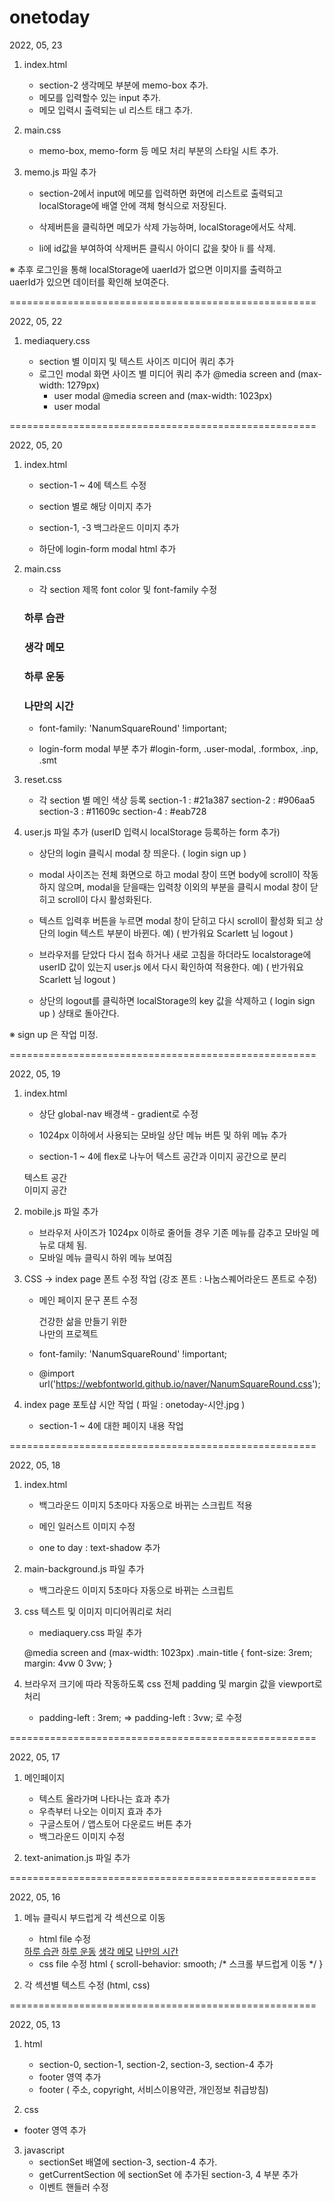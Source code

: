 # onetoday

2022, 05, 23 

1. index.html  

    - section-2 생각메모 부분에 memo-box 추가.
    - 메모를 입력할수 있는 input 추가.
    - 메모 입력시 출력되는 ul 리스트 태그 추가.

2. main.css
    
    - memo-box, memo-form 등 메모 처리 부분의 스타일 시트 추가.

3. memo.js 파일 추가

    - section-2에서 input에 메모를 입력하면 화면에 리스트로 출력되고
      localStorage에 배열 안에 객체 형식으로 저장된다.

    - 삭제버튼을 클릭하면 메모가 삭제 가능하며, localStorage에서도 삭제.
    - li에 id값을 부여하여 삭제버튼 클릭시 아이디 값을 찾아 li 를 삭제.

※ 추후 로그인을 통해 localStorage에 uaerId가 없으면 이미지를 출력하고  
  uaerId가 있으면 데이터를 확인해 보여준다.  

=====================================================

2022, 05, 22 

1. mediaquery.css  

    - section 별 이미지 및 텍스트 사이즈 미디어 쿼리 추가
    - 로그인 modal 화면 사이즈 별 미디어 쿼리 추가
      @media screen and (max-width: 1279px)
      - user modal
      @media screen and (max-width: 1023px)
      - user modal

=====================================================

2022, 05, 20 

1. index.html

    - section-1 ~ 4에 텍스트 수정
    - section 별로 해당 이미지 추가
    - section-1, -3 백그라운드 이미지 추가

    - 하단에 login-form modal html 추가

2. main.css  

    - 각 section 제목 font color 및 font-family 수정
    <h3>하루 습관</h3> <h3>생각 메모</h3> <h3>하루 운동</h3> <h3>나만의 시간</h3>
    
    - font-family: 'NanumSquareRound' !important;

    - login-form modal 부분 추가
      #login-form, .user-modal, .formbox, .inp, .smt

3. reset.css 

    - 각 section 별 메인 색상 등록
      section-1 : #21a387 
      section-2 : #906aa5
      section-3 : #11609c
      section-4 : #eab728

4. user.js 파일 추가 
   (userID 입력시 localStorage 등록하는 form 추가)

    - 상단의 login 클릭시 modal 창 띄운다. ( login   sign up )

    - modal 사이즈는 전체 화면으로 하고 modal 창이 뜨면 
      body에 scroll이 작동하지 않으며, 
      modal을 닫을때는 입력창 이외의 부분을 클릭시 modal 창이 닫히고 scroll이 다시 활성화된다.

    - 텍스트 입력후 버튼을 누르면 modal 창이 닫히고 다시 scroll이 활성화
      되고 상단의 login 텍스트 부분이 바뀐다.
      예) ( 반가워요 Scarlett 님   logout ) 

    - 브라우저를 닫았다 다시 접속 하거나 새로 고침을 하더라도
      localstorage에 userID 값이 있는지 user.js 에서 다시 확인하여 적용한다.
      예) ( 반가워요 Scarlett 님   logout )  

    - 상단의 logout를 클릭하면 localStorage의 key 값을 삭제하고
      ( login   sign up ) 상태로 돌아간다.
 
※ sign up 은 작업 미정.

=====================================================

2022, 05, 19 

1. index.html

    - 상단 global-nav 배경색 - gradient로 수정
    - 1024px 이하에서 사용되는 모바일 상단 메뉴 버튼 및 하위 메뉴 추가

    - section-1 ~ 4에 flex로 나누어 텍스트 공간과 이미지 공간으로 분리
    <div class="inner">
        <div class="cont_left sticky-elem">
            텍스트 공간
        </div>
        <div class="cont_right">
            이미지 공간
        </div>
    </div> 

2. mobile.js 파일 추가
  
    - 브라우저 사이즈가 1024px 이하로 줄어들 경우 기존 메뉴를 감추고
      모바일 메뉴로 대체 됨.
    - 모바일 메뉴 클릭시 하위 메뉴 보여짐

3. CSS -> index page 폰트 수정 작업 (강조 폰트 : 나눔스퀘어라운드 폰트로 수정)

    - 메인 페이지 문구 폰트 수정
      <div class="titleTxt">건강한 삶을 만들기 위한<br/>나만의 프로젝트</div>
    - font-family: 'NanumSquareRound' !important;

    - @import url('https://webfontworld.github.io/naver/NanumSquareRound.css');

4. index page 포토샵 시안 작업 ( 파일 : onetoday-시안.jpg )

    - section-1 ~ 4에 대한 페이지 내용 작업  

=====================================================

2022, 05, 18 

1. index.html 

    - 백그라운드 이미지 5초마다 자동으로 바뀌는 스크립트 적용
    <body class="main-wrap" onload="showImg()">

    - 메인 일러스트 이미지 수정

    - one to day : text-shadow 추가

2. main-background.js 파일 추가

    - 백그라운드 이미지 5초마다 자동으로 바뀌는 스크립트

3. css 텍스트 및 이미지 미디어쿼리로 처리

    - mediaquery.css 파일 추가

    @media screen and (max-width: 1023px)
        .main-title {
            font-size: 3rem;
            margin: 4vw 0 3vw;
        }

4. 브라우저 크기에 따라 작동하도록 
   css 전체 padding 및 margin 값을 viewport로 처리

    - padding-left : 3rem;  => padding-left : 3vw; 로 수정

=====================================================

2022, 05, 17 

1. 메인페이지 

    - 텍스트 올라가며 나타나는 효과 추가
    - 우측부터 나오는 이미지 효과 추가
    - 구글스토어 / 앱스토어 다운로드 버튼 추가
    - 백그라운드 이미지 수정

2. text-animation.js 파일 추가  

=====================================================

2022, 05, 16 

1. 메뉴 클릭시 부드럽게 각 섹션으로 이동
    - html file 수정
    <div class="item lc-item">
        <a href="#section-1" class="local-nav-item">하루 습관</a>
        <a href="#section-2" class="local-nav-item">하루 운동</a>
        <a href="#section-3" class="local-nav-item">생각 메모</a>
        <a href="#section-4" class="local-nav-item">나만의 시간</a>
    </div>

    - css file 수정
    html {
        scroll-behavior: smooth; /* 스크롤 부드럽게 이동 */
    }
2. 각 섹션별 텍스트 수정 (html, css) 

=====================================================

2022, 05, 13 

1. html 
    - section-0, section-1, section-2, section-3, section-4  추가
    - footer 영역 추가
    - footer ( 주소, copyright, 서비스이용약관, 개인정보 취급방침)

2. css 
 - footer 영역 추가

3. javascript
    - sectionSet 배열에 section-3, section-4  추가.
    - getCurrentSection 에 sectionSet 에 추가된 section-3, 4 부분 추가
    - 이벤트 핸들러 수정 
